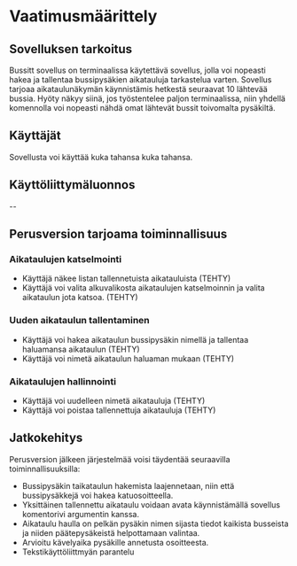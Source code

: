 # Vaatimusmäärittely

## Sovelluksen tarkoitus

Bussitt sovellus on terminaalissa käytettävä sovellus, jolla voi nopeasti hakea ja tallentaa bussipysäkien aikatauluja tarkastelua varten. Sovellus tarjoaa aikataulunäkymän käynnistämis hetkestä seuraavat 10 lähtevää bussia. Hyöty näkyy siinä, jos työstentelee paljon terminaalissa, niin yhdellä komennolla voi nopeasti nähdä omat lähtevät bussit toivomalta pysäkiltä.

## Käyttäjät
Sovellusta voi käyttää kuka tahansa kuka tahansa.

## Käyttöliittymäluonnos
--


## Perusversion tarjoama toiminnallisuus

### Aikataulujen katselmointi

- Käyttäjä näkee listan tallennetuista aikatauluista (TEHTY)
- Käyttäjä voi valita alkuvalikosta aikataulujen katselmoinnin ja valita aikataulun jota katsoa. (TEHTY)


### Uuden aikataulun tallentaminen

- Käyttäjä voi hakea aikataulun bussipysäkin nimellä ja tallentaa haluamansa aikataulun (TEHTY)
- Käyttäjä voi nimetä aikataulun haluaman mukaan (TEHTY)


### Aikataulujen hallinnointi

- Käyttäjä voi uudelleen nimetä aikatauluja (TEHTY)
- Käyttäjä voi poistaa tallennettuja aikatauluja (TEHTY)


## Jatkokehitys

Perusversion jälkeen järjestelmää voisi täydentää seuraavilla toiminnallisuuksilla:

- Bussipysäkin taikataulun hakemista laajennetaan, niin että bussipysäkkejä voi hakea katuosoitteella.
- Yksittäinen tallennettu aikataulu voidaan avata käynnistämällä sovellus komentorivi argumentin kanssa.
- Aikataulu haulla on pelkän pysäkin nimen sijasta tiedot kaikista busseista ja niiden päätepysäkeistä helpottamaan valintaa.
- Arvioitu kävelyaika pysäkille annetusta osoitteesta.
- Tekstikäyttöliittmyän parantelu
